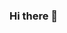 ### Hi there 👋

<!--
**GuilliamLutz/GuilliamLutz** is a ✨ _special_ ✨ repository because its `README.md` (this file) appears on your GitHub profile.

Here are some ideas to get you started:

- 🎓 I'm currently a student studying the Bachelor Technical Computing Science at Avans University of Applied Sciences where I am mastering the fundamentals of programming, designing software, process management, hardware, electronics, math and project-oriented work.
- 🔭 I’m currently working on a ESP LyraT project using I2C, FreeRTOS and C. 
- 🌱 I’m currently learning programming in the language C in an embedded envoirement, Lynux, FreeRTOS and Atmel Studio.
- 👯 I’m looking to collaborate on embedded projects in the direction of robotics.
- 🤔 I’m looking for help with further enhancing my skills as a programmer in general with an focus on embedded.
- 💬 Ask me about anytime and anything you want, I will gladly tell more about myself.
- 📫 How to reach me:
    *Email: guilliamlutz@outlook.com
    *Phone: +31 0627620410
    *Linkedin: https://www.linkedin.com/in/guilliam-lutz/ 
- ⚡ Fun fact: I starred as an fictifious character in my team's own android application. You can find the application under the repository dlvisserAvans/MB_Proftaak_A2 on my git.
-->
   

